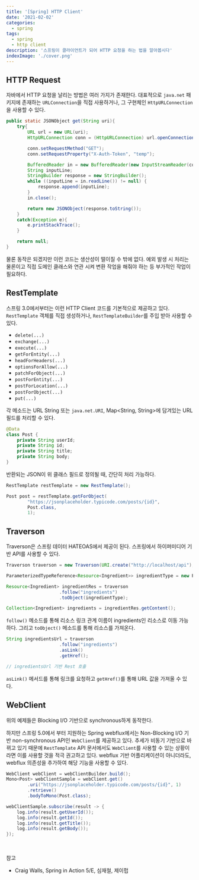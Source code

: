 ```yaml
---
title: '[Spring] HTTP Client'
date: '2021-02-02'
categories:
  - spring
tags:
  - spring
  - http client
description: '스프링이 클라이언트가 되어 HTTP 요청을 하는 법을 알아봅시다'
indexImage: './cover.png'
---
```


## HTTP Request  

자바에서 HTTP 요청을 날리는 방법은 여러 가지가 존재한다. 
대표적으로 ```java.net``` 패키지에 존재하는 ```URLConnection```을 직접 사용하거나, 
그 구현체인 ```HttpURLConnection```을 사용할 수 있다. 

``` java
public static JSONObject get(String uri){
	try{
		URL url = new URL(uri);
		HttpURLConnection conn = (HttpURLConnection) url.openConnection();

		conn.setRequestMethod("GET");
		conn.setRequestProperty("X-Auth-Token", "temp");

		BufferedReader in = new BufferedReader(new InputStreamReader(conn.getInputStream()));
		String inputLine;
		StringBuilder response = new StringBuilder();
		while ((inputLine = in.readLine()) != null) {
			response.append(inputLine);
		}
		in.close();

		return new JSONObject(response.toString());
	}
	catch(Exception e){
		e.printStackTrace();
	}

	return null;
}
```

물론 동작은 되겠지만 이런 코드는 생산성이 떨이질 수 밖에 없다. 
예외 발생 시 처리는 물론이고 직접 도메인 클래스와 연관 시켜 변환 작업을 해줘야 하는 등 부가적인 작업이 필요하다. 

## RestTemplate  

스프링 3.0에서부터는 이런 HTTP Client 코드를 기본적으로 제공하고 있다. 
```RestTemplate``` 객체를 직접 생성하거나, ```RestTemplateBuilder```를 주입 받아 사용할 수 있다. 

- ```delete(...)```
- ```exchange(...)```
- ```execute(...)```
- ```getForEntity(...)```
- ```headForHeaders(...)```
- ```optionsForAllow(...)```
- ```patchForObject(...)```
- ```postForEntity(...)```
- ```postForLocation(...)```
- ```postForObject(...)```
- ```put(...)```

각 메소드는 URL String 또는 ```java.net.URI```, Map<String, String>에 담겨있는 URL 필드를 처리할 수 있다. 

``` java
@Data
class Post {
    private String userId;
    private String id;
    private String title;
    private String body;
}
```

반환되는 JSON이 위 클래스 필드로 정의될 때, 간단히 처리 가능하다. 

``` java
RestTemplate restTemplate = new RestTemplate();

Post post = restTemplate.getForObject(
		"https://jsonplaceholder.typicode.com/posts/{id}",
		Post.class,
		1);
```

## Traverson  

Traverson은 스프링 데이터 HATEOAS에서 제공이 된다. 스프링에서 하이퍼미디어 기반 API를 사용할 수 있다. 

``` java
Traverson traverson = new Traverson(URI.create("http://localhost/api"), MediaTypes.HAL_JSON);
```

``` java
ParameterizedTypeReference<Resource<Ingredient>> ingredientType = new ParameterizedTypeReference<Resource<Ingredient>>() {};

Resource<Ingredient> ingredientRes = traverson
					.follow("ingredients")
					.toObject(ingredientType);

Collection<Ingredient> ingredients = ingredientRes.getContent();
```

```follow()``` 메소드를 통해 리소스 링크 관계 이름이 ingredients인 리소스로 이동 가능하다. 
그리고 ```toObject()``` 메소드를 통해 리소스를 가져온다. 

``` java
String ingredientsUrl = traverson
					.follow("ingredients")
					.asLink()
					.getHref();

// ingredientsUrl 기반 Rest 호출
```

```asLink()``` 메서드를 통해 링크를 요청하고 ```getHref()```를 통해 URL 값을 가져올 수 있다. 

## WebClient  

위의 예제들은 Blocking I/O 기반으로 synchronous하게 동작한다.  

하지만 스프링 5.0에서 부터 지원하는 Spring webflux에서는 Non-Blocking I/O 기반 non-synchronous API인 ```WebClient```를 제공하고 있다. 
추세가 비동기 기반으로 바뀌고 있기 때문에 ```RestTemplate``` API 문서에서도 ```WebClient```를 사용할 수 있는 상황이라면 이를 사용할 것을 적극 권고하고 있다. 
webflux 기반 어플리케이션이 아니더라도, webflux 의존성을 추가하여 해당 기능을 사용할 수 있다. 

``` java
WebClient webClient = webClientBuilder.build();
Mono<Post> webClientSample = webClient.get()
		.uri("https://jsonplaceholder.typicode.com/posts/{id}", 1)
		.retrieve()
		.bodyToMono(Post.class);

webClientSample.subscribe(result -> {
	log.info(result.getUserId());
	log.info(result.getId());
	log.info(result.getTitle());
	log.info(result.getBody());
});
```

<br/>

참고  
- Craig Walls, Spring in Action 5/E, 심재철, 제이펍  